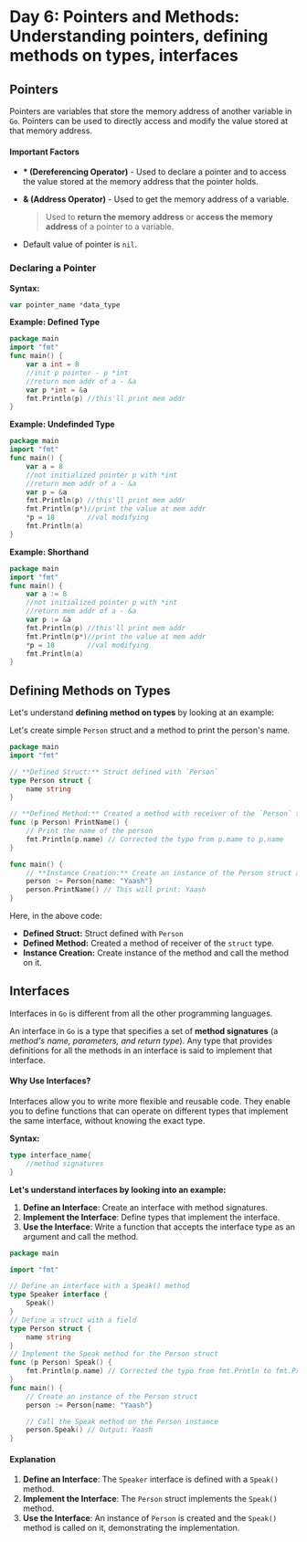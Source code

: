 # Day 6: Pointers and Methods: Understanding pointers, defining methods on types, interfaces

## Pointers

Pointers are variables that store the memory address of another variable in `Go`. Pointers can be used to directly access and modify the value stored at that memory address.

#### Important Factors
- **\* (Dereferencing Operator)** - Used to declare a pointer and to access the value stored at the memory address that the pointer holds.

- **\& (Address Operator)** - Used to get the memory address of a variable.
    > Used to **return the memory address** or **access the memory address** of a pointer to a variable.
- Default value of pointer is `nil`.

### Declaring a Pointer
**Syntax:**
```go
var pointer_name *data_type
```
**Example: Defined Type**
```go
package main 
import "fmt"
func main() {
    var a int = 8
    //init p pointer - p *int
    //return mem addr of a - &a
    var p *int = &a
    fmt.Println(p) //this'll print mem addr
}
```
**Example: Undefinded Type**
```go
package main 
import "fmt"
func main() {
    var a = 8
    //not initialized pointer p with *int
    //return mem addr of a - &a
    var p = &a
    fmt.Println(p) //this'll print mem addr
    fmt.Println(p*)//print the value at mem addr
    *p = 18        //val modifying
    fmt.Println(a)
}
```

**Example: Shorthand**
```go
package main 
import "fmt"
func main() {
    var a := 8
    //not initialized pointer p with *int
    //return mem addr of a - &a
    var p := &a
    fmt.Println(p) //this'll print mem addr
    fmt.Println(p*)//print the value at mem addr
    *p = 18        //val modifying
    fmt.Println(a)
}
```

## Defining Methods on Types
Let's understand **defining method on types** by looking at an example:

Let's create simple `Person` struct and a method to print the person's name.

```go
package main
import "fmt"

// **Defined Struct:** Struct defined with `Person`
type Person struct {
    name string
}

// **Defined Method:** Created a method with receiver of the `Person` type.
func (p Person) PrintName() {
    // Print the name of the person
    fmt.Println(p.name) // Corrected the typo from p.mame to p.name
}

func main() {
    // **Instance Creation:** Create an instance of the Person struct and call the PrintName method on it.
    person := Person{name: "Yaash"}
    person.PrintName() // This will print: Yaash
}

```

Here, in the above code:
- **Defined Struct:** Struct defined with `Person`
- **Defined Method:** Created a method of receiver of the `struct` type.
- **Instance Creation:** Create instance of the method and call the method on it.

## Interfaces
Interfaces in `Go` is different from all the other programming languages. 

An interface in `Go` is a type that specifies a set of **method signatures** (a *method's name, parameters, and return type*). Any type that provides definitions for all the methods in an interface is said to implement that interface.
#### Why Use Interfaces?
Interfaces allow you to write more flexible and reusable code. They enable you to define functions that can operate on different types that implement the same interface, without knowing the exact type.




**Syntax:**
```go
type interface_name{
    //method signatures
}
```

**Let's understand interfaces by looking into an example:**
1. **Define an Interface**: Create an interface with method signatures.
2. **Implement the Interface**: Define types that implement the interface.
3. **Use the Interface**: Write a function that accepts the interface type as an argument and call the method.

```go
package main 

import "fmt"

// Define an interface with a Speak() method
type Speaker interface {
    Speak()
}
// Define a struct with a field
type Person struct {
    name string
}
// Implement the Speak method for the Person struct
func (p Person) Speak() {
    fmt.Println(p.name) // Corrected the typo from fmt.Prntln to fmt.Println
}
func main() {
    // Create an instance of the Person struct
    person := Person{name: "Yaash"}

    // Call the Speak method on the Person instance
    person.Speak() // Output: Yaash
}
```
#### Explanation
1. **Define an Interface**: The `Speaker` interface is defined with a `Speak()` method.
2. **Implement the Interface**: The `Person` struct implements the `Speak()` method.
3. **Use the Interface**: An instance of `Person` is created and the `Speak()` method is called on it, demonstrating the implementation.
